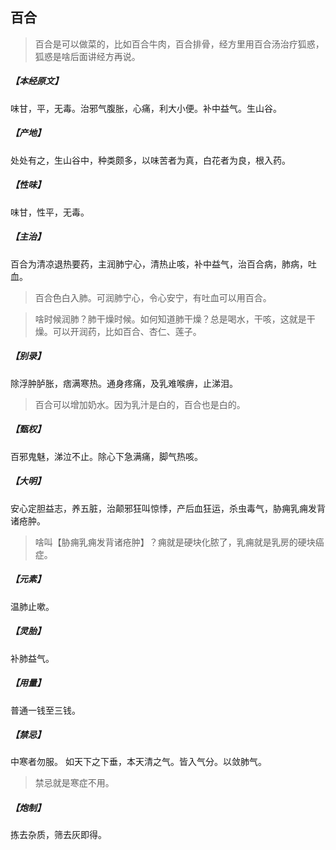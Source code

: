 ## 百合

> 百合是可以做菜的，比如百合牛肉，百合排骨，经方里用百合汤治疗狐惑，狐惑是啥后面讲经方再说。

##### 【本经原文】
味甘，平，无毒。治邪气腹胀，心痛，利大小便。补中益气。生山谷。
##### 【产地】
处处有之，生山谷中，种类颇多，以味苦者为真，白花者为良，根入药。
##### 【性味】
味甘，性平，无毒。
##### 【主治】
百合为清凉退热要药，主润肺宁心，清热止咳，补中益气，治百合病，肺病，吐血。

> 百合色白入肺。可润肺宁心，令心安宁，有吐血可以用百合。

> 啥时候润肺？肺干燥时候。如何知道肺干燥？总是喝水，干咳，这就是干燥。可以开润药，比如百合、杏仁、莲子。

##### 【别录】
除浮肿胪胀，痞满寒热。通身疼痛，及乳难喉痹，止涕泪。

> 百合可以增加奶水。因为乳汁是白的，百合也是白的。

##### 【甄权】
百邪鬼魅，涕泣不止。除心下急满痛，脚气热咳。
##### 【大明】
安心定胆益志，养五脏，治颠邪狂叫惊悸，产后血狂运，杀虫毒气，胁痈乳痈发背诸疮肿。

> 啥叫【胁痈乳痈发背诸疮肿】？‍痈就是硬块化脓了，乳痈就是乳房的硬块癌症。

##### 【元素】
温肺止嗽。
##### 【灵胎】
补肺益气。
##### 【用量】
普通一钱至三钱。
##### 【禁忌】
中寒者勿服。
如天下之下垂，本天清之气。皆入气分。以敛肺气。

> 禁忌就是寒症不用。

##### 【炮制】
拣去杂质，筛去灰即得。